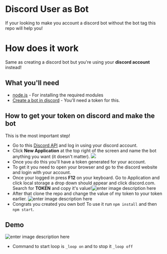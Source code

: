 # Discord User as Bot

If your looking to make you account a discord bot without the bot tag this repo will help you!


# How does it work

Same as creating a discord bot but you're using your **discord account** instead!

## What you'll need

- [node.js](https://nodejs.org/en/) - For installing the required modules
- [Create a bot in discord](https://discord.com/developers/applications) - You'll need a token for this.

## How to get your token on discord and make the bot

This is the most important step!
- Go to this [Discord API](https://discord.com/developers/applications) and log in using your discord account.
- Click **New Application** at the top right of the screen and name the bot anything you want (it doesn't matter).
![](https://i.imgur.com/LixyCiS.png)
- Once you do this you'll have a token generated for your account.
- To get it you need to open your browser and go to the discord website and login with your account.
- Once your logged in press **F12** on your keyboard. Go to Application and click local storage a drop down should appear and click discord.com. Search for **TOKEN** and copy it's value!![enter image description here](https://i.imgur.com/7zPw2WT.png)
- After that clone the repo and change the value of my token to your token earlier.
![enter image description here](https://i.imgur.com/EDrSyW6.png)
- Congrats you created you own bot! To use it run `npm install` and then `npm start`.

## Demo
![enter image description here](https://i.imgur.com/HUGT4Ga.gif)
- Command to start loop is `_loop on` and to stop it `_loop off`
